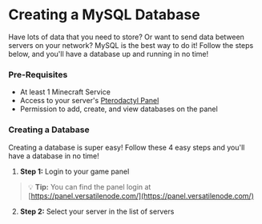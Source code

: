 # Creating a MySQL Database
Have lots of data that you need to store? Or want to send data between servers on your network? MySQL is the best way to do it!
Follow the steps below, and you'll have a database up and running in no time!

### Pre-Requisites
- At least 1 Minecraft Service
- Access to your server's [Pterodactyl Panel](https://panel.versatilenode.com/)
- Permission to add, create, and view databases on the panel

### Creating a Database
Creating a database is super easy! Follow these 4 easy steps and you'll have a database in no time!

1. **Step 1:** Login to your game panel
> 💡 **Tip:** You can find the panel login at [https://panel.versatilenode.com/](https://panel.versatilenode.com/)
2. **Step 2:** Select your server in the list of servers
